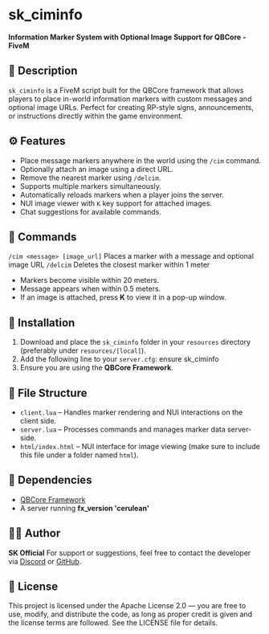 # sk_ciminfo

**Information Marker System with Optional Image Support for QBCore - FiveM**

## 📌 Description
`sk_ciminfo` is a FiveM script built for the QBCore framework that allows players to place in-world information markers with custom messages and optional image URLs. Perfect for creating RP-style signs, announcements, or instructions directly within the game environment.

## ⚙️ Features
- Place message markers anywhere in the world using the `/cim` command.
- Optionally attach an image using a direct URL.
- Remove the nearest marker using `/delcim`.
- Supports multiple markers simultaneously.
- Automatically reloads markers when a player joins the server.
- NUI image viewer with `K` key support for attached images.
- Chat suggestions for available commands.

## 🧾 Commands
`/cim <message> [image_url]`  Places a marker with a message and optional image URL 
`/delcim`             Deletes the closest marker within 1 meter       

- Markers become visible within 20 meters.
- Message appears when within 0.5 meters.
- If an image is attached, press **K** to view it in a pop-up window.

## 📂 Installation
1. Download and place the `sk_ciminfo` folder in your `resources` directory (preferably under `resources/[local]`).
2. Add the following line to your `server.cfg`: ensure sk_ciminfo
3. Ensure you are using the **QBCore Framework**.

## 📁 File Structure
- `client.lua` – Handles marker rendering and NUI interactions on the client side.
- `server.lua` – Processes commands and manages marker data server-side.
- `html/index.html` – NUI interface for image viewing (make sure to include this file under a folder named `html`).

## 🧰 Dependencies
- [QBCore Framework](https://github.com/qbcore-framework)
- A server running **fx_version 'cerulean'**

## 🧑‍💻 Author
**SK Official**
For support or suggestions, feel free to contact the developer via [Discord](https://discord.gg/Sm9w8Qpbua) or [GitHub](https://github.com/skofficial-github).

## 📜 License
This project is licensed under the Apache License 2.0 — you are free to use, modify, and distribute the code, as long as proper credit is given and the license terms are followed.
See the LICENSE file for details.
